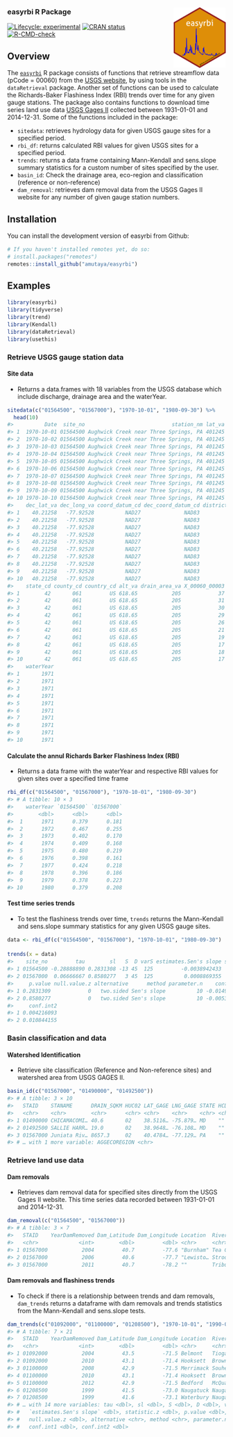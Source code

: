 
### easyrbi R Package <img src='data-raw/easyrbiHex.png' align="right" height="139"/>

<!-- badges: start -->

[![Lifecycle:
experimental](https://img.shields.io/badge/lifecycle-experimental-orange.svg)](https://lifecycle.r-lib.org/articles/stages.html#experimental)
[![CRAN
status](https://www.r-pkg.org/badges/version/SDS270)](https://CRAN.R-project.org/package=SDS270)
[![R-CMD-check](https://github.com/wndlovu/easyrbi/workflows/R-CMD-check/badge.svg)](https://github.com/wndlovu/easyrbi/actions)
<!-- badges: end -->

## Overview

The [`easyrbi`](https://github.com/amutaya/easyrbi) R package consists
of functions that retrieve streamflow data (pCode = 00060) from the
[USGS website](https://waterservices.usgs.gov/rest/Site-Test-Tool.html),
by using tools in the `dataRetrieval` package. Another set of functions
can be used to calculate the Richards-Baker Flashiness Index (RBI)
trends over time for any given gauge stations. The package also contains
functions to download time series land use data [USGS Gages
II](https://www.sciencebase.gov/catalog/item/59692a64e4b0d1f9f05fbd39)
collected between 1931-01-01 and 2014-12-31. Some of the functions
included in the package:

-   `sitedata`: retrieves hydrology data for given USGS gauge sites for
    a specified period.
-   `rbi_df`: returns calculated RBI values for given USGS sites for a
    specified period.
-   `trends`: returns a data frame containing Mann-Kendall and
    sens.slope summary statistics for a custom number of sites specified
    by the user.
-   `basin_id`: Check the drainage area, eco-region and classification
    (reference or non-reference)
-   `dam_removal`: retrieves dam removal data from the USGS Gages II
    website for any number of given gauge station numbers.

## Installation

You can install the development version of easyrbi from Github:

``` r
# If you haven't installed remotes yet, do so:
# install.packages("remotes")
remotes::install_github("amutaya/easyrbi")
```

## Examples

``` r
library(easyrbi)
library(tidyverse)
library(trend)
library(Kendall)
library(dataRetrieval)
library(usethis)
```

### Retrieve USGS gauge station data

#### Site data

-   Returns a data.frames with 18 variables from the USGS database which
    include discharge, drainage area and the waterYear.

``` r
sitedata(c("01564500", "01567000"), "1970-10-01", "1980-09-30") %>% 
  head(10)
#>          Date  site_no                            station_nm lat_va long_va
#> 1  1970-10-01 01564500 Aughwick Creek near Three Springs, PA 401245  775532
#> 2  1970-10-02 01564500 Aughwick Creek near Three Springs, PA 401245  775532
#> 3  1970-10-03 01564500 Aughwick Creek near Three Springs, PA 401245  775532
#> 4  1970-10-04 01564500 Aughwick Creek near Three Springs, PA 401245  775532
#> 5  1970-10-05 01564500 Aughwick Creek near Three Springs, PA 401245  775532
#> 6  1970-10-06 01564500 Aughwick Creek near Three Springs, PA 401245  775532
#> 7  1970-10-07 01564500 Aughwick Creek near Three Springs, PA 401245  775532
#> 8  1970-10-08 01564500 Aughwick Creek near Three Springs, PA 401245  775532
#> 9  1970-10-09 01564500 Aughwick Creek near Three Springs, PA 401245  775532
#> 10 1970-10-10 01564500 Aughwick Creek near Three Springs, PA 401245  775532
#>    dec_lat_va dec_long_va coord_datum_cd dec_coord_datum_cd district_cd
#> 1    40.21258   -77.92528          NAD27              NAD83          42
#> 2    40.21258   -77.92528          NAD27              NAD83          42
#> 3    40.21258   -77.92528          NAD27              NAD83          42
#> 4    40.21258   -77.92528          NAD27              NAD83          42
#> 5    40.21258   -77.92528          NAD27              NAD83          42
#> 6    40.21258   -77.92528          NAD27              NAD83          42
#> 7    40.21258   -77.92528          NAD27              NAD83          42
#> 8    40.21258   -77.92528          NAD27              NAD83          42
#> 9    40.21258   -77.92528          NAD27              NAD83          42
#> 10   40.21258   -77.92528          NAD27              NAD83          42
#>    state_cd county_cd country_cd alt_va drain_area_va X_00060_00003     mm_day
#> 1        42       061         US 618.65           205            37 0.17049387
#> 2        42       061         US 618.65           205            31 0.14284621
#> 3        42       061         US 618.65           205            30 0.13823827
#> 4        42       061         US 618.65           205            29 0.13363033
#> 5        42       061         US 618.65           205            26 0.11980650
#> 6        42       061         US 618.65           205            21 0.09676679
#> 7        42       061         US 618.65           205            19 0.08755090
#> 8        42       061         US 618.65           205            17 0.07833502
#> 9        42       061         US 618.65           205            18 0.08294296
#> 10       42       061         US 618.65           205            17 0.07833502
#>    waterYear
#> 1       1971
#> 2       1971
#> 3       1971
#> 4       1971
#> 5       1971
#> 6       1971
#> 7       1971
#> 8       1971
#> 9       1971
#> 10      1971
```

#### Calculate the annul Richards Barker Flashiness Index (RBI)

-   Returns a data frame with the waterYear and respective RBI values
    for given sites over a specified time frame

``` r
rbi_df(c("01564500", "01567000"), "1970-10-01", "1980-09-30")
#> # A tibble: 10 × 3
#>    waterYear `01564500` `01567000`
#>        <dbl>      <dbl>      <dbl>
#>  1      1971      0.379      0.181
#>  2      1972      0.467      0.255
#>  3      1973      0.402      0.170
#>  4      1974      0.409      0.168
#>  5      1975      0.480      0.219
#>  6      1976      0.398      0.161
#>  7      1977      0.424      0.218
#>  8      1978      0.396      0.186
#>  9      1979      0.378      0.223
#> 10      1980      0.379      0.208
```

#### Test time series trends

-   To test the flashiness trends over time, `trends` returns the
    Mann-Kendall and sens.slope summary statistics for any given USGS
    gauge sites.

``` r
data <- rbi_df(c("01564500", "01567000"), "1970-10-01", "1980-09-30")

trends(x = data) 
#>    site_no         tau        sl   S  D varS estimates.Sen's slope statistic.z
#> 1 01564500 -0.28888890 0.2831308 -13 45  125         -0.0038942433  -1.0733126
#> 2 01567000  0.06666667 0.8580277   3 45  125          0.0008869355   0.1788854
#>     p.value null.value.z alternative      method parameter.n    conf.int1
#> 1 0.2831309            0   two.sided Sen's slope          10 -0.014949082
#> 2 0.8580277            0   two.sided Sen's slope          10 -0.005355905
#>     conf.int2
#> 1 0.004216093
#> 2 0.010844155
```

### Basin classification and data

#### Watershed Identification

-   Retrieve site classification (Reference and Non-reference sites) and
    watershed area from USGS GAGES II.

``` r
basin_id(c("01567000", "01490000", "01492500"))
#> # A tibble: 3 × 10
#>   STAID    STANAME      DRAIN_SQKM HUC02 LAT_GAGE LNG_GAGE STATE HCDN.2009 CLASS
#>   <chr>    <chr>        <chr>      <chr> <chr>    <chr>    <chr> <chr>     <chr>
#> 1 01490000 CHICAMACOMI… 40.6       02    38.5116… -75.879… MD    ""        Ref  
#> 2 01492500 SALLIE HARR… 19.0       02    38.9648… -76.108… MD    ""        Ref  
#> 3 01567000 Juniata Riv… 8657.3     02    40.4784… -77.129… PA    ""        Non-…
#> # … with 1 more variable: AGGECOREGION <chr>
```

### Retrieve land use data

#### Dam removals

-   Retrieves dam removal data for specified sites directly from the
    USGS Gages II website. This time series data recorded between
    1931-01-01 and 2014-12-31.

``` r
dam_removal(c("01564500", "01567000"))
#> # A tibble: 3 × 7
#>   STAID    YearDamRemoved Dam_Latitude Dam_Longitude Location  River_Basin State
#>   <chr>             <int>        <dbl>         <dbl> <chr>     <chr>       <chr>
#> 1 01567000           2004         40.7         -77.6 "Burnham" Tea Creek   PA   
#> 2 01567000           2006         40.6         -77.7 "Lewisto… Strodes Run PA   
#> 3 01567000           2011         40.7         -78.2 ""        Tributary … PA
```

#### Dam removals and flashiness trends

-   To check if there is a relationship between trends and dam removals,
    `dam_trends` returns a dataframe with dam removals and trends
    statistics from the Mann-Kendall and sens.slope tests.

``` r
dam_trends(c("01092000", "01100000", "01208500"), "1970-10-01", "1990-09-30")
#> # A tibble: 7 × 21
#>   STAID    YearDamRemoved Dam_Latitude Dam_Longitude Location  River_Basin State
#>   <chr>             <int>        <dbl>         <dbl> <chr>     <chr>       <chr>
#> 1 01092000           2004         43.5         -71.5 Belmont   Tioga River NH   
#> 2 01092000           2010         43.1         -71.4 Hooksett  Browns Bro… NH   
#> 3 01100000           2008         42.9         -71.5 Merrimack Souhegan R… NH   
#> 4 01100000           2010         43.1         -71.4 Hooksett  Browns Bro… NH   
#> 5 01100000           2012         42.9         -71.5 Bedford   McQuade Br… NH   
#> 6 01208500           1999         41.5         -73.0 Naugatuck Naugatuck … CT   
#> 7 01208500           1999         41.6         -73.1 Waterbury Naugatuck … CT   
#> # … with 14 more variables: tau <dbl>, sl <dbl>, S <dbl>, D <dbl>, varS <dbl>,
#> #   `estimates.Sen's slope` <dbl>, statistic.z <dbl>, p.value <dbl>,
#> #   null.value.z <dbl>, alternative <chr>, method <chr>, parameter.n <dbl>,
#> #   conf.int1 <dbl>, conf.int2 <dbl>
```
